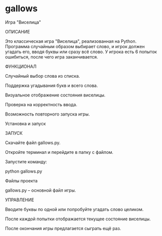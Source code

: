 # gallows
Игра "Виселица"

ОПИСАНИЕ

Это классическая игра "Виселица", реализованная на Python. Программа случайным образом выбирает слово, и игрок должен угадать его, вводя буквы или сразу всё слово. У игрока есть 6 попыток ошибиться, после чего игра заканчивается.

ФУНКЦИОНАЛ

Случайный выбор слова из списка.

Поддержка угадывания букв и всего слова.

Визуальное отображение состояния виселицы.

Проверка на корректность ввода.

Возможность повторного запуска игры.

Установка и запуск

ЗАПУСК 

Скачайте файл gallows.py.

Откройте терминал и перейдите в папку с файлом.

Запустите команду:

python gallows.py

Файлы проекта

gallows.py – основной файл игры.

УПРАВЛЕНИЕ

Вводите буквы по одной или попробуйте угадать слово целиком.

После каждой попытки отображается текущее состояние виселицы.

После окончания игры предлагается сыграть ещё раз.
